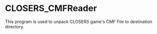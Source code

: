 # CLOSERS_CMFReader
This program is used to unpack CLOSERS game's CMF File to destination directory.
